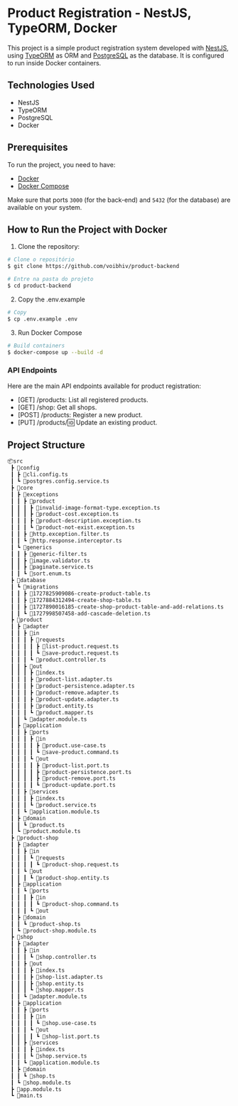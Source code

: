 # Product Registration - NestJS, TypeORM, Docker

This project is a simple product registration system developed with [NestJS](https://nestjs.com/), using [TypeORM](https://typeorm.io/) as ORM and [PostgreSQL](https://www.postgresql.org/) as the database. It is configured to run inside Docker containers.

## Technologies Used
- NestJS
- TypeORM
- PostgreSQL
- Docker

## Prerequisites
To run the project, you need to have:
- [Docker](https://www.docker.com/get-started)
- [Docker Compose](https://docs.docker.com/compose/)

Make sure that ports `3000` (for the back-end) and `5432` (for the database) are available on your system.

## How to Run the Project with Docker

1. Clone the repository:

```bash
# Clone o repositório
$ git clone https://github.com/voibhiv/product-backend

# Entre na pasta do projeto
$ cd product-backend
```

2. Copy the .env.example

```bash
# Copy
$ cp .env.example .env
``` 

3. Run Docker Compose

```bash
# Build containers
$ docker-compose up --build -d
``` 

<h3>API Endpoints</h3>
Here are the main API endpoints available for product registration:

- [GET] /products: List all registered products.
- [GET] /shop: Get all shops.
- [POST] /products: Register a new product.
- [PUT] /products/:id: Update an existing product.

## Project Structure

```bash
📦src
 ┣ 📂config
 ┃ ┣ 📜cli.config.ts
 ┃ ┗ 📜postgres.config.service.ts
 ┣ 📂core
 ┃ ┣ 📂exceptions
 ┃ ┃ ┣ 📂product
 ┃ ┃ ┃ ┣ 📜invalid-image-format-type.exception.ts
 ┃ ┃ ┃ ┣ 📜product-cost.exception.ts
 ┃ ┃ ┃ ┣ 📜product-description.exception.ts
 ┃ ┃ ┃ ┗ 📜product-not-exist.exception.ts
 ┃ ┃ ┣ 📜http.exception.filter.ts
 ┃ ┃ ┗ 📜http.response.interceptor.ts
 ┃ ┗ 📂generics
 ┃ ┃ ┣ 📜generic-filter.ts
 ┃ ┃ ┣ 📜image.validator.ts
 ┃ ┃ ┣ 📜paginate.service.ts
 ┃ ┃ ┗ 📜sort.enum.ts
 ┣ 📂database
 ┃ ┗ 📂migrations
 ┃ ┃ ┣ 📜1727825909086-create-product-table.ts
 ┃ ┃ ┣ 📜1727884312494-create-shop-table.ts
 ┃ ┃ ┣ 📜1727890016185-create-shop-product-table-and-add-relations.ts
 ┃ ┃ ┗ 📜1727998507458-add-cascade-deletion.ts
 ┣ 📂product
 ┃ ┣ 📂adapter
 ┃ ┃ ┣ 📂in
 ┃ ┃ ┃ ┣ 📂requests
 ┃ ┃ ┃ ┃ ┣ 📜list-product.request.ts
 ┃ ┃ ┃ ┃ ┗ 📜save-product.request.ts
 ┃ ┃ ┃ ┗ 📜product.controller.ts
 ┃ ┃ ┣ 📂out
 ┃ ┃ ┃ ┣ 📜index.ts
 ┃ ┃ ┃ ┣ 📜product-list.adapter.ts
 ┃ ┃ ┃ ┣ 📜product-persistence.adapter.ts
 ┃ ┃ ┃ ┣ 📜product-remove.adapter.ts
 ┃ ┃ ┃ ┣ 📜product-update.adapter.ts
 ┃ ┃ ┃ ┣ 📜product.entity.ts
 ┃ ┃ ┃ ┗ 📜product.mapper.ts
 ┃ ┃ ┗ 📜adapter.module.ts
 ┃ ┣ 📂application
 ┃ ┃ ┣ 📂ports
 ┃ ┃ ┃ ┣ 📂in
 ┃ ┃ ┃ ┃ ┣ 📜product.use-case.ts
 ┃ ┃ ┃ ┃ ┗ 📜save-product.command.ts
 ┃ ┃ ┃ ┗ 📂out
 ┃ ┃ ┃ ┃ ┣ 📜product-list.port.ts
 ┃ ┃ ┃ ┃ ┣ 📜product-persistence.port.ts
 ┃ ┃ ┃ ┃ ┣ 📜product-remove.port.ts
 ┃ ┃ ┃ ┃ ┗ 📜product-update.port.ts
 ┃ ┃ ┣ 📂services
 ┃ ┃ ┃ ┣ 📜index.ts
 ┃ ┃ ┃ ┗ 📜product.service.ts
 ┃ ┃ ┗ 📜application.module.ts
 ┃ ┣ 📂domain
 ┃ ┃ ┗ 📜product.ts
 ┃ ┗ 📜product.module.ts
 ┣ 📂product-shop
 ┃ ┣ 📂adapter
 ┃ ┃ ┣ 📂in
 ┃ ┃ ┃ ┗ 📂requests
 ┃ ┃ ┃ ┃ ┗ 📜product-shop.request.ts
 ┃ ┃ ┗ 📂out
 ┃ ┃ ┃ ┗ 📜product-shop.entity.ts
 ┃ ┣ 📂application
 ┃ ┃ ┗ 📂ports
 ┃ ┃ ┃ ┣ 📂in
 ┃ ┃ ┃ ┃ ┗ 📜product-shop.command.ts
 ┃ ┃ ┃ ┗ 📂out
 ┃ ┣ 📂domain
 ┃ ┃ ┗ 📜product-shop.ts
 ┃ ┗ 📜product-shop.module.ts
 ┣ 📂shop
 ┃ ┣ 📂adapter
 ┃ ┃ ┣ 📂in
 ┃ ┃ ┃ ┗ 📜shop.controller.ts
 ┃ ┃ ┣ 📂out
 ┃ ┃ ┃ ┣ 📜index.ts
 ┃ ┃ ┃ ┣ 📜shop-list.adapter.ts
 ┃ ┃ ┃ ┣ 📜shop.entity.ts
 ┃ ┃ ┃ ┗ 📜shop.mapper.ts
 ┃ ┃ ┗ 📜adapter.module.ts
 ┃ ┣ 📂application
 ┃ ┃ ┣ 📂ports
 ┃ ┃ ┃ ┣ 📂in
 ┃ ┃ ┃ ┃ ┗ 📜shop.use-case.ts
 ┃ ┃ ┃ ┗ 📂out
 ┃ ┃ ┃ ┃ ┗ 📜shop-list.port.ts
 ┃ ┃ ┣ 📂services
 ┃ ┃ ┃ ┣ 📜index.ts
 ┃ ┃ ┃ ┗ 📜shop.service.ts
 ┃ ┃ ┗ 📜application.module.ts
 ┃ ┣ 📂domain
 ┃ ┃ ┗ 📜shop.ts
 ┃ ┗ 📜shop.module.ts
 ┣ 📜app.module.ts
 ┗ 📜main.ts
 ```